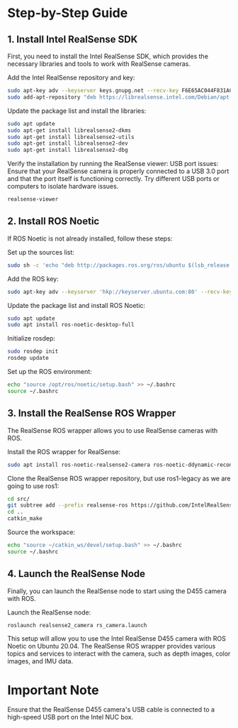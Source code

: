 # Step-by-Step Guide

## 1. Install Intel RealSense SDK
First, you need to install the Intel RealSense SDK, which provides the necessary libraries and tools to work with RealSense cameras.

Add the Intel RealSense repository and key:
```bash
sudo apt-key adv --keyserver keys.gnupg.net --recv-key F6E65AC044F831AC80A06380C8B3A55A6F3EFCDE
sudo add-apt-repository "deb https://librealsense.intel.com/Debian/apt-repo focal main" -u
```

Update the package list and install the libraries:
```bash
sudo apt update
sudo apt-get install librealsense2-dkms
sudo apt-get install librealsense2-utils
sudo apt-get install librealsense2-dev
sudo apt-get install librealsense2-dbg
```

Verify the installation by running the RealSense viewer:
USB port issues: Ensure that your RealSense camera is properly connected to a USB 3.0 port and that the port itself is functioning correctly. Try different USB ports or computers to isolate hardware issues.
```bash
realsense-viewer
```

## 2. Install ROS Noetic
If ROS Noetic is not already installed, follow these steps:

Set up the sources list:
```bash
sudo sh -c 'echo "deb http://packages.ros.org/ros/ubuntu $(lsb_release -sc) main" > /etc/apt/sources.list.d/ros-latest.list'
```

Add the ROS key:
```bash
sudo apt-key adv --keyserver 'hkp://keyserver.ubuntu.com:80' --recv-key C1CF6E31E6BADE8868B172B4F42ED6FBAB17C654
```

Update the package list and install ROS Noetic:
```bash
sudo apt update
sudo apt install ros-noetic-desktop-full
```

Initialize rosdep:
```bash
sudo rosdep init
rosdep update
```

Set up the ROS environment:
```bash
echo "source /opt/ros/noetic/setup.bash" >> ~/.bashrc
source ~/.bashrc
```

## 3. Install the RealSense ROS Wrapper
The RealSense ROS wrapper allows you to use RealSense cameras with ROS.

Install the ROS wrapper for RealSense:
```bash
sudo apt install ros-noetic-realsense2-camera ros-noetic-ddynamic-reconfigure ros-noetic-realsense2-camera ros-noetic-realsense2-description
```

Clone the RealSense ROS wrapper repository, but use ros1-legacy as we are going to use ros1:
```bash
cd src/
git subtree add --prefix realsense-ros https://github.com/IntelRealSense/realsense-ros.git ros1-legacy --squash
cd ..
catkin_make
```

Source the workspace:
```bash
echo "source ~/catkin_ws/devel/setup.bash" >> ~/.bashrc
source ~/.bashrc
```

## 4. Launch the RealSense Node
Finally, you can launch the RealSense node to start using the D455 camera with ROS.

Launch the RealSense node:
```bash
roslaunch realsense2_camera rs_camera.launch
```

This setup will allow you to use the Intel RealSense D455 camera with ROS Noetic on Ubuntu 20.04. The RealSense ROS wrapper provides various topics and services to interact with the camera, such as depth images, color images, and IMU data.

# Important Note

Ensure that the RealSense D455 camera's USB cable is connected to a high-speed USB port on the Intel NUC box.